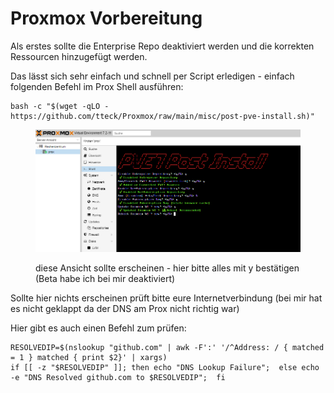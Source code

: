 # Proxmox Vorbereitung

Als erstes sollte die Enterprise Repo deaktiviert werden und die korrekten Ressourcen hinzugefügt werden.

Das lässt sich sehr einfach und schnell per Script erledigen - einfach folgenden Befehl im Prox Shell ausführen:

```
bash -c "$(wget -qLO - https://github.com/tteck/Proxmox/raw/main/misc/post-pve-install.sh)"
```

<figure><img src="../../../.gitbook/assets/image (9) (5) (1).png" alt=""><figcaption><p>diese Ansicht sollte erscheinen - hier bitte alles mit y bestätigen (Beta habe ich bei mir deaktiviert)</p></figcaption></figure>

Sollte hier nichts erscheinen prüft bitte eure Internetverbindung (bei mir hat es nicht geklappt da der DNS am Prox nicht richtig war)



Hier gibt es auch einen Befehl zum prüfen:

```
RESOLVEDIP=$(nslookup "github.com" | awk -F':' '/^Address: / { matched = 1 } matched { print $2}' | xargs)
if [[ -z "$RESOLVEDIP" ]]; then echo "DNS Lookup Failure";  else echo -e "DNS Resolved github.com to $RESOLVEDIP";  fi
```

